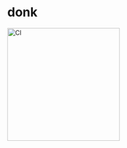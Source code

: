 # donk
<a href="https://github.com/functioneel"><img src="https://i.imgur.com/KKNj3ge.jpg" alt="CI" width="256"></a>
# ![<!-- This is commented out. -->](https://i.imgur.com/KKNj3ge.jpg)
